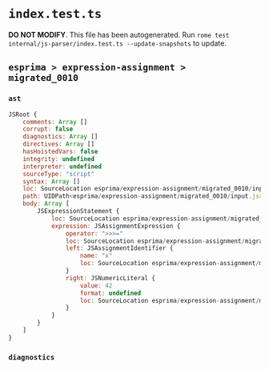 # `index.test.ts`

**DO NOT MODIFY**. This file has been autogenerated. Run `rome test internal/js-parser/index.test.ts --update-snapshots` to update.

## `esprima > expression-assignment > migrated_0010`

### `ast`

```javascript
JSRoot {
	comments: Array []
	corrupt: false
	diagnostics: Array []
	directives: Array []
	hasHoistedVars: false
	integrity: undefined
	interpreter: undefined
	sourceType: "script"
	syntax: Array []
	loc: SourceLocation esprima/expression-assignment/migrated_0010/input.js 1:0-2:0
	path: UIDPath<esprima/expression-assignment/migrated_0010/input.js>
	body: Array [
		JSExpressionStatement {
			loc: SourceLocation esprima/expression-assignment/migrated_0010/input.js 1:0-1:9
			expression: JSAssignmentExpression {
				operator: ">>>="
				loc: SourceLocation esprima/expression-assignment/migrated_0010/input.js 1:0-1:9
				left: JSAssignmentIdentifier {
					name: "x"
					loc: SourceLocation esprima/expression-assignment/migrated_0010/input.js 1:0-1:1 (x)
				}
				right: JSNumericLiteral {
					value: 42
					format: undefined
					loc: SourceLocation esprima/expression-assignment/migrated_0010/input.js 1:7-1:9
				}
			}
		}
	]
}
```

### `diagnostics`

```

```
